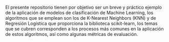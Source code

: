 El presente repositorio tienen por objetivo ser un breve y práctico ejemplo de la aplicación de modelos de clasificación de Machine Learning, 
los algoritmos que se emplean son los de K-Nearest Neighbors (KNN) y de Regresión Logística que proporciona la biblioteca scikit-learn, 
los temas que se cubren corresponden a los procesos más comunes en la aplicación de estos algoritmos, así como algunas métricas de evaluación. 
